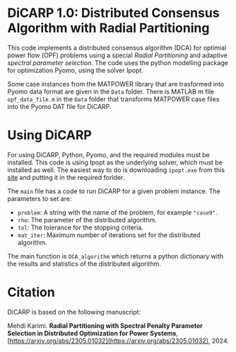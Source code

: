# DiCARP 1.0: Distributed Consensus Algorithm with Radial Partitioning  

This code implements a distributed consensus algorithm (DCA) for optimial power flow (OPF) problems using a special *Radial Partitioning* and adaptive *spectral parameter selection*. The code uses the python modelling package for optimization Pyomo, using the solver Ipopt. 

Some case instances from the MATPOWER library that are trasformed into Pyomo data format are given in the `Data` folder. There is MATLAB m file `opf_data_file.m` in the `Data` folder that transforms MATPOWER case files into the Pyomo DAT file for DiCARP. 

# Using DiCARP

For using DiCARP, Python, Pyomo, and the required modules must be installed. This code is using Ipopt as the underlying solver, which must be installed as well. The easiest way to do is downloading `ipopt.exe` from this [site](https://www.coin-or.org/download/binary/Ipopt/) and putting it in the required forlder. 

The `main` file has a code to run DiCARP for a given problem instance. The parameters to set are:

+ `problem`: A string with the name of the problem, for example `"case9"`.
+ `rho`: The parameter of the distributed algorithm. 
+ `tol`: The tolerance for the stopping criteria. 
+ `mat_iter`: Maximum number of iterations set for the distributed algorithm.  

The main function is `DCA_algorithm` which returns a python dictionary with the results and statistics of the distributed algorithm. 

# Citation

DiCARP is based on the following manuscript:

Mehdi Karimi. **Radial Partitioning with Spectral Penalty Parameter Selection in Distributed Optimization for Power Systems**, [https://arxiv.org/abs/2305.01032](https://arxiv.org/abs/2305.01032), 2024. 

